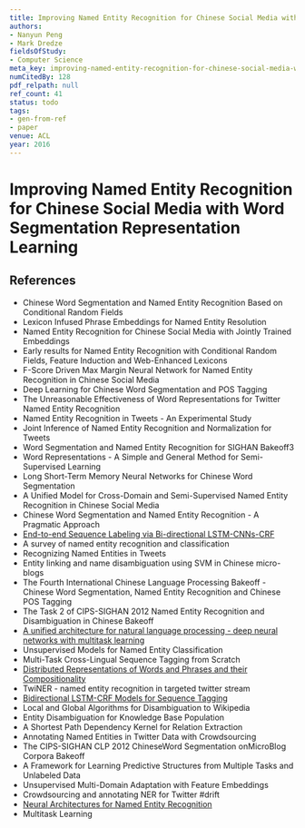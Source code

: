 ```yaml
---
title: Improving Named Entity Recognition for Chinese Social Media with Word Segmentation Representation Learning
authors:
- Nanyun Peng
- Mark Dredze
fieldsOfStudy:
- Computer Science
meta_key: improving-named-entity-recognition-for-chinese-social-media-with-word-segmentation-representation-learning
numCitedBy: 128
pdf_relpath: null
ref_count: 41
status: todo
tags:
- gen-from-ref
- paper
venue: ACL
year: 2016
---
```


# Improving Named Entity Recognition for Chinese Social Media with Word Segmentation Representation Learning

## References

- Chinese Word Segmentation and Named Entity Recognition Based on Conditional Random Fields
- Lexicon Infused Phrase Embeddings for Named Entity Resolution
- Named Entity Recognition for Chinese Social Media with Jointly Trained Embeddings
- Early results for Named Entity Recognition with Conditional Random Fields, Feature Induction and Web-Enhanced Lexicons
- F-Score Driven Max Margin Neural Network for Named Entity Recognition in Chinese Social Media
- Deep Learning for Chinese Word Segmentation and POS Tagging
- The Unreasonable Effectiveness of Word Representations for Twitter Named Entity Recognition
- Named Entity Recognition in Tweets - An Experimental Study
- Joint Inference of Named Entity Recognition and Normalization for Tweets
- Word Segmentation and Named Entity Recognition for SIGHAN Bakeoff3
- Word Representations - A Simple and General Method for Semi-Supervised Learning
- Long Short-Term Memory Neural Networks for Chinese Word Segmentation
- A Unified Model for Cross-Domain and Semi-Supervised Named Entity Recognition in Chinese Social Media
- Chinese Word Segmentation and Named Entity Recognition - A Pragmatic Approach
- [End-to-end Sequence Labeling via Bi-directional LSTM-CNNs-CRF](./end-to-end-sequence-labeling-via-bi-directional-lstm-cnns-crf.md)
- A survey of named entity recognition and classification
- Recognizing Named Entities in Tweets
- Entity linking and name disambiguation using SVM in Chinese micro-blogs
- The Fourth International Chinese Language Processing Bakeoff - Chinese Word Segmentation, Named Entity Recognition and Chinese POS Tagging
- The Task 2 of CIPS-SIGHAN 2012 Named Entity Recognition and Disambiguation in Chinese Bakeoff
- [A unified architecture for natural language processing - deep neural networks with multitask learning](./a-unified-architecture-for-natural-language-processing-deep-neural-networks-with-multitask-learning.md)
- Unsupervised Models for Named Entity Classification
- Multi-Task Cross-Lingual Sequence Tagging from Scratch
- [Distributed Representations of Words and Phrases and their Compositionality](./distributed-representations-of-words-and-phrases-and-their-compositionality.md)
- TwiNER - named entity recognition in targeted twitter stream
- [Bidirectional LSTM-CRF Models for Sequence Tagging](./bidirectional-lstm-crf-models-for-sequence-tagging.md)
- Local and Global Algorithms for Disambiguation to Wikipedia
- Entity Disambiguation for Knowledge Base Population
- A Shortest Path Dependency Kernel for Relation Extraction
- Annotating Named Entities in Twitter Data with Crowdsourcing
- The CIPS-SIGHAN CLP 2012 ChineseWord Segmentation onMicroBlog Corpora Bakeoff
- A Framework for Learning Predictive Structures from Multiple Tasks and Unlabeled Data
- Unsupervised Multi-Domain Adaptation with Feature Embeddings
- Crowdsourcing and annotating NER for Twitter #drift
- [Neural Architectures for Named Entity Recognition](./neural-architectures-for-named-entity-recognition.md)
- Multitask Learning
